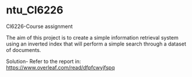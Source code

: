 # ntu_Cl6226
Cl6226-Course assignment

The aim of this project is to create a simple information retrieval system using an inverted index that will
perform a simple search through a dataset of documents.

Solution-
 Refer to the report in:
 https://www.overleaf.com/read/dfpfcwyjfspq
 
